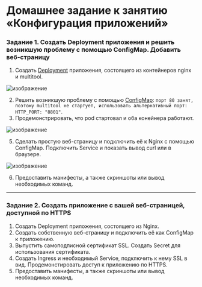 # Домашнее задание к занятию «Конфигурация приложений»

### Задание 1. Создать Deployment приложения и решить возникшую проблему с помощью ConfigMap. Добавить веб-страницу

1. Создать [Deployment](deploy.yaml) приложения, состоящего из контейнеров nginx и multitool.

  ![изображение](https://github.com/user-attachments/assets/0077f286-c1df-4755-90e8-9154fb669f8f)

2. Решить возникшую проблему с помощью [ConfigMap](configmap.yaml): `порт 80 занят, поэтому multitool не стартует, использовать альтернативный порт: HTTP_PORT: "8801"`.
3. Продемонстрировать, что pod стартовал и оба конейнера работают.

  ![изображение](https://github.com/user-attachments/assets/49be8573-8092-4074-8589-a862fd352905)

5. Сделать простую веб-страницу и подключить её к Nginx с помощью ConfigMap. Подключить Service и показать вывод curl или в браузере.

  ![изображение](https://github.com/user-attachments/assets/2f4b2773-9f0e-4b55-a341-55e89070ed87)

6. Предоставить манифесты, а также скриншоты или вывод необходимых команд.

------

### Задание 2. Создать приложение с вашей веб-страницей, доступной по HTTPS 

1. Создать Deployment приложения, состоящего из Nginx.
2. Создать собственную веб-страницу и подключить её как ConfigMap к приложению.
3. Выпустить самоподписной сертификат SSL. Создать Secret для использования сертификата.
4. Создать Ingress и необходимый Service, подключить к нему SSL в вид. Продемонстировать доступ к приложению по HTTPS. 
4. Предоставить манифесты, а также скриншоты или вывод необходимых команд.
